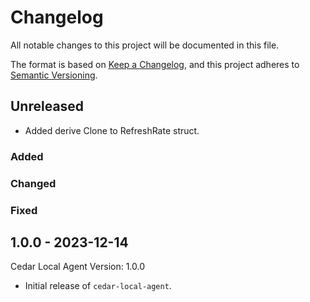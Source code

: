 # Changelog

All notable changes to this project will be documented in this file.

The format is based on [Keep a Changelog](https://keepachangelog.com/en/1.0.0/),
and this project adheres to [Semantic Versioning](https://semver.org/spec/v2.0.0.html).

## Unreleased
- Added derive Clone to RefreshRate struct. 

### Added

### Changed

### Fixed

## 1.0.0 - 2023-12-14
Cedar Local Agent Version: 1.0.0
- Initial release of `cedar-local-agent`.
